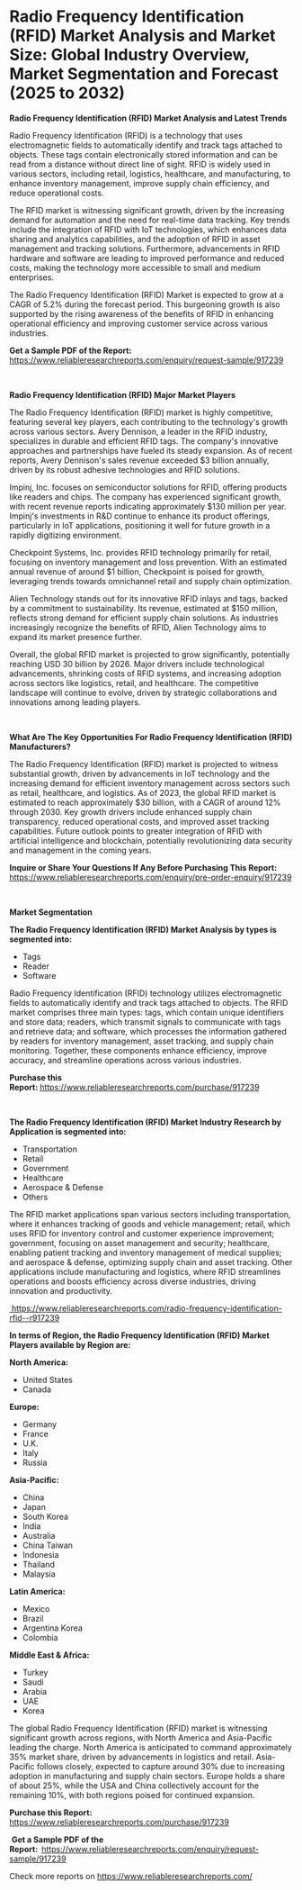 <p><h1>Radio Frequency Identification (RFID) Market Analysis and Market Size: Global Industry Overview, Market Segmentation and Forecast (2025 to 2032)</h1></p><p><strong>Radio Frequency Identification (RFID) Market Analysis and Latest Trends</strong></p>
<p><p>Radio Frequency Identification (RFID) is a technology that uses electromagnetic fields to automatically identify and track tags attached to objects. These tags contain electronically stored information and can be read from a distance without direct line of sight. RFID is widely used in various sectors, including retail, logistics, healthcare, and manufacturing, to enhance inventory management, improve supply chain efficiency, and reduce operational costs.</p><p>The RFID market is witnessing significant growth, driven by the increasing demand for automation and the need for real-time data tracking. Key trends include the integration of RFID with IoT technologies, which enhances data sharing and analytics capabilities, and the adoption of RFID in asset management and tracking solutions. Furthermore, advancements in RFID hardware and software are leading to improved performance and reduced costs, making the technology more accessible to small and medium enterprises.</p><p>The Radio Frequency Identification (RFID) Market is expected to grow at a CAGR of 5.2% during the forecast period. This burgeoning growth is also supported by the rising awareness of the benefits of RFID in enhancing operational efficiency and improving customer service across various industries.</p></p>
<p><strong>Get a Sample PDF of the Report:&nbsp;</strong> <a href="https://www.reliableresearchreports.com/enquiry/request-sample/917239?utm_campaign=2275&utm_medium=2&utm_source=Github&utm_content=ia&utm_term=11032025&utm_id=radio-frequency-identification-rfid">https://www.reliableresearchreports.com/enquiry/request-sample/917239</a></p>
<p>&nbsp;</p>
<p><strong>Radio Frequency Identification (RFID) Major Market Players</strong></p>
<p><p>The Radio Frequency Identification (RFID) market is highly competitive, featuring several key players, each contributing to the technology's growth across various sectors. Avery Dennison, a leader in the RFID industry, specializes in durable and efficient RFID tags. The company's innovative approaches and partnerships have fueled its steady expansion. As of recent reports, Avery Dennison's sales revenue exceeded $3 billion annually, driven by its robust adhesive technologies and RFID solutions.</p><p>Impinj, Inc. focuses on semiconductor solutions for RFID, offering products like readers and chips. The company has experienced significant growth, with recent revenue reports indicating approximately $130 million per year. Impinj's investments in R&D continue to enhance its product offerings, particularly in IoT applications, positioning it well for future growth in a rapidly digitizing environment.</p><p>Checkpoint Systems, Inc. provides RFID technology primarily for retail, focusing on inventory management and loss prevention. With an estimated annual revenue of around $1 billion, Checkpoint is poised for growth, leveraging trends towards omnichannel retail and supply chain optimization.</p><p>Alien Technology stands out for its innovative RFID inlays and tags, backed by a commitment to sustainability. Its revenue, estimated at $150 million, reflects strong demand for efficient supply chain solutions. As industries increasingly recognize the benefits of RFID, Alien Technology aims to expand its market presence further.</p><p>Overall, the global RFID market is projected to grow significantly, potentially reaching USD 30 billion by 2026. Major drivers include technological advancements, shrinking costs of RFID systems, and increasing adoption across sectors like logistics, retail, and healthcare. The competitive landscape will continue to evolve, driven by strategic collaborations and innovations among leading players.</p></p>
<p>&nbsp;</p>
<p><strong>What Are The Key Opportunities For Radio Frequency Identification (RFID) Manufacturers?</strong></p>
<p><p>The Radio Frequency Identification (RFID) market is projected to witness substantial growth, driven by advancements in IoT technology and the increasing demand for efficient inventory management across sectors such as retail, healthcare, and logistics. As of 2023, the global RFID market is estimated to reach approximately $30 billion, with a CAGR of around 12% through 2030. Key growth drivers include enhanced supply chain transparency, reduced operational costs, and improved asset tracking capabilities. Future outlook points to greater integration of RFID with artificial intelligence and blockchain, potentially revolutionizing data security and management in the coming years.</p></p>
<p><strong>Inquire or Share Your Questions If Any Before Purchasing This Report:</strong> <a href="https://www.reliableresearchreports.com/enquiry/pre-order-enquiry/917239?utm_campaign=2275&utm_medium=2&utm_source=Github&utm_content=ia&utm_term=11032025&utm_id=radio-frequency-identification-rfid">https://www.reliableresearchreports.com/enquiry/pre-order-enquiry/917239</a></p>
<p>&nbsp;</p>
<p><strong>Market Segmentation</strong></p>
<p><strong>The Radio Frequency Identification (RFID) Market Analysis by types is segmented into:</strong></p>
<p><ul><li>Tags</li><li>Reader</li><li>Software</li></ul></p>
<p><p>Radio Frequency Identification (RFID) technology utilizes electromagnetic fields to automatically identify and track tags attached to objects. The RFID market comprises three main types: tags, which contain unique identifiers and store data; readers, which transmit signals to communicate with tags and retrieve data; and software, which processes the information gathered by readers for inventory management, asset tracking, and supply chain monitoring. Together, these components enhance efficiency, improve accuracy, and streamline operations across various industries.</p></p>
<p><strong>Purchase this Report:&nbsp;</strong><a href="https://www.reliableresearchreports.com/purchase/917239?utm_campaign=2275&utm_medium=2&utm_source=Github&utm_content=ia&utm_term=11032025&utm_id=radio-frequency-identification-rfid">https://www.reliableresearchreports.com/purchase/917239</a></p>
<p>&nbsp;</p>
<p><strong>The Radio Frequency Identification (RFID) Market Industry Research by Application is segmented into:</strong></p>
<p><ul><li>Transportation</li><li>Retail</li><li>Government</li><li>Healthcare</li><li>Aerospace & Defense</li><li>Others</li></ul></p>
<p><p>The RFID market applications span various sectors including transportation, where it enhances tracking of goods and vehicle management; retail, which uses RFID for inventory control and customer experience improvement; government, focusing on asset management and security; healthcare, enabling patient tracking and inventory management of medical supplies; and aerospace & defense, optimizing supply chain and asset tracking. Other applications include manufacturing and logistics, where RFID streamlines operations and boosts efficiency across diverse industries, driving innovation and productivity.</p></p>
<p><a href="https://www.reliableresearchreports.com/radio-frequency-identification-rfid--r917239?utm_campaign=2275&utm_medium=2&utm_source=Github&utm_content=ia&utm_term=11032025&utm_id=radio-frequency-identification-rfid">&nbsp;https://www.reliableresearchreports.com/radio-frequency-identification-rfid--r917239</a></p>
<p><strong>In terms of Region, the Radio Frequency Identification (RFID) Market Players available by Region are:</strong></p>
<p>
    <p> <strong> North America: </strong>
        <ul>
            <li>United States</li>
            <li>Canada</li>
        </ul>
        </p> 
    <p> <strong> Europe: </strong>
        <ul>
            <li>Germany</li>
            <li>France</li>
            <li>U.K.</li>
            <li>Italy</li>
            <li>Russia</li>
        </ul>
        </p> 
    <p> <strong> Asia-Pacific: </strong>
        <ul>
            <li>China</li>
            <li>Japan</li>
            <li>South Korea</li>
            <li>India</li>
            <li>Australia</li>
            <li>China Taiwan</li>
            <li>Indonesia</li>
            <li>Thailand</li>
            <li>Malaysia</li>
        </ul>
        </p> 
    <p> <strong> Latin America: </strong>
        <ul>
            <li>Mexico</li>
            <li>Brazil</li>
            <li>Argentina Korea</li>
            <li>Colombia</li>
        </ul>
        </p> 
    <p> <strong> Middle East & Africa: </strong>
        <ul>
            <li>Turkey</li>
            <li>Saudi</li>
            <li>Arabia</li>
            <li>UAE</li>
            <li>Korea</li>
        </ul>
    </p>
    </p>
<p><p>The global Radio Frequency Identification (RFID) market is witnessing significant growth across regions, with North America and Asia-Pacific leading the charge. North America is anticipated to command approximately 35% market share, driven by advancements in logistics and retail. Asia-Pacific follows closely, expected to capture around 30% due to increasing adoption in manufacturing and supply chain sectors. Europe holds a share of about 25%, while the USA and China collectively account for the remaining 10%, with both regions poised for continued expansion.</p></p>
<p><strong>Purchase this Report: </strong><a href="https://www.reliableresearchreports.com/purchase/917239?utm_campaign=2275&utm_medium=2&utm_source=Github&utm_content=ia&utm_term=11032025&utm_id=radio-frequency-identification-rfid">https://www.reliableresearchreports.com/purchase/917239</a></p>
<p>&nbsp;<strong>Get a Sample PDF of the Report:&nbsp;&nbsp;</strong><a href="https://www.reliableresearchreports.com/enquiry/request-sample/917239?utm_campaign=2275&utm_medium=2&utm_source=Github&utm_content=ia&utm_term=11032025&utm_id=radio-frequency-identification-rfid">https://www.reliableresearchreports.com/enquiry/request-sample/917239</a></p>
<p><strong></strong></p>
<p>Check more reports on <a href="https://www.reliableresearchreports.com/?utm_campaign=2275&utm_medium=2&utm_source=Github&utm_content=ia&utm_term=11032025&utm_id=radio-frequency-identification-rfid">https://www.reliableresearchreports.com/</a></p>